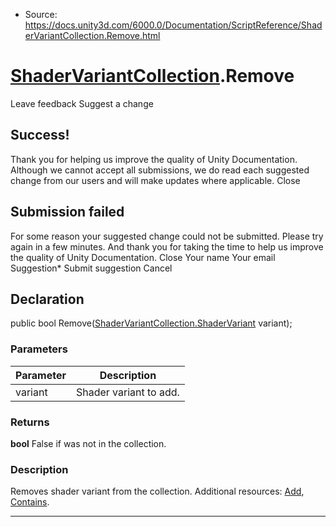 * Source: https://docs.unity3d.com/6000.0/Documentation/ScriptReference/ShaderVariantCollection.Remove.html

#  [ShaderVariantCollection](https://docs.unity3d.com/6000.0/Documentation/ScriptReference/ShaderVariantCollection.html).Remove
Leave feedback
Suggest a change
## Success!
Thank you for helping us improve the quality of Unity Documentation. Although we cannot accept all submissions, we do read each suggested change from our users and will make updates where applicable.
Close
## Submission failed
For some reason your suggested change could not be submitted. Please <a>try again</a> in a few minutes. And thank you for taking the time to help us improve the quality of Unity Documentation.
Close
Your name Your email Suggestion* Submit suggestion
Cancel
## Declaration
public bool Remove([ShaderVariantCollection.ShaderVariant](https://docs.unity3d.com/6000.0/Documentation/ScriptReference/ShaderVariantCollection.ShaderVariant.html) variant); 
### Parameters
Parameter | Description  
---|---  
variant | Shader variant to add.  
### Returns
**bool** False if was not in the collection. 
### Description
Removes shader variant from the collection.
Additional resources: [Add](https://docs.unity3d.com/6000.0/Documentation/ScriptReference/ShaderVariantCollection.Add.html), [Contains](https://docs.unity3d.com/6000.0/Documentation/ScriptReference/ShaderVariantCollection.Contains.html).
* * *

